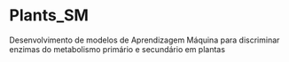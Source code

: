 # Plants_SM

Desenvolvimento de modelos de Aprendizagem Máquina para discriminar enzimas do metabolismo primário e secundário em plantas 
